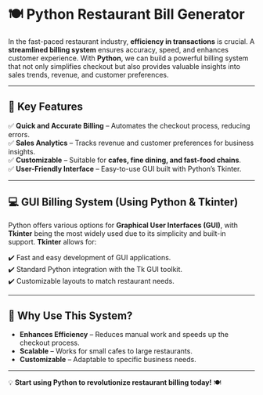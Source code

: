 # 🍽️ Python Restaurant Bill Generator

In the fast-paced restaurant industry, **efficiency in transactions** is crucial. A **streamlined billing system** ensures accuracy, speed, and enhances customer experience. With **Python**, we can build a powerful billing system that not only simplifies checkout but also provides valuable insights into sales trends, revenue, and customer preferences.

---

## 🎯 Key Features

✅ **Quick and Accurate Billing** – Automates the checkout process, reducing errors.  
✅ **Sales Analytics** – Tracks revenue and customer preferences for business insights.  
✅ **Customizable** – Suitable for **cafes, fine dining, and fast-food chains**.  
✅ **User-Friendly Interface** – Easy-to-use GUI built with Python’s Tkinter.

---

## 💻 GUI Billing System (Using Python & Tkinter)

Python offers various options for **Graphical User Interfaces (GUI)**, with **Tkinter** being the most widely used due to its simplicity and built-in support. **Tkinter** allows for:

✔️ Fast and easy development of GUI applications.  
✔️ Standard Python integration with the Tk GUI toolkit.  
✔️ Customizable layouts to match restaurant needs.  

---

## 🚀 Why Use This System?

- **Enhances Efficiency** – Reduces manual work and speeds up the checkout process.  
- **Scalable** – Works for small cafes to large restaurants.  
- **Customizable** – Adaptable to specific business needs.

---

💡 **Start using Python to revolutionize restaurant billing today!** 🍽️
